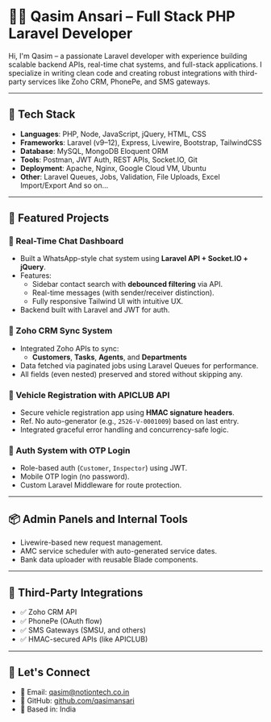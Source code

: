 # 👨‍💻 Qasim Ansari – Full Stack PHP Laravel Developer

Hi, I'm Qasim – a passionate Laravel developer with experience building scalable backend APIs, real-time chat systems, and full-stack applications. I specialize in writing clean code and creating robust integrations with third-party services like Zoho CRM, PhonePe, and SMS gateways.

---

## 🔧 Tech Stack

- **Languages**: PHP, Node, JavaScript, jQuery, HTML, CSS
- **Frameworks**: Laravel (v9–12), Express, Livewire, Bootstrap, TailwindCSS
- **Database**: MySQL, MongoDB Eloquent ORM
- **Tools**: Postman, JWT Auth, REST APIs, Socket.IO, Git
- **Deployment**: Apache, Nginx, Google Cloud VM, Ubuntu
- **Other**: Laravel Queues, Jobs, Validation, File Uploads, Excel Import/Export And so on...

---

## 🚀 Featured Projects

### 🔹 Real-Time Chat Dashboard
- Built a WhatsApp-style chat system using **Laravel API + Socket.IO + jQuery**.
- Features:
  - Sidebar contact search with **debounced filtering** via API.
  - Real-time messages (with sender/receiver distinction).
  - Fully responsive Tailwind UI with intuitive UX.
- Backend built with Laravel and JWT for auth.

### 🔹 Zoho CRM Sync System
- Integrated Zoho APIs to sync:
  - **Customers**, **Tasks**, **Agents**, and **Departments**
- Data fetched via paginated jobs using Laravel Queues for performance.
- All fields (even nested) preserved and stored without skipping any.

### 🔹 Vehicle Registration with APICLUB API
- Secure vehicle registration app using **HMAC signature headers**.
- Ref. No auto-generator (e.g., `2526-V-0001009`) based on last entry.
- Integrated graceful error handling and concurrency-safe logic.

### 🔹 Auth System with OTP Login
- Role-based auth (`Customer`, `Inspector`) using JWT.
- Mobile OTP login (no password).
- Custom Laravel Middleware for route protection.

---

## 📦 Admin Panels and Internal Tools

- Livewire-based new request management.
- AMC service scheduler with auto-generated service dates.
- Bank data uploader with reusable Blade components.

---

## 📱 Third-Party Integrations

- ✅ Zoho CRM API
- ✅ PhonePe (OAuth flow)
- ✅ SMS Gateways (SMSU, and others)
- ✅ HMAC-secured APIs (like APICLUB)

---

## 📍 Let's Connect

- 📧 Email: qasim@notiontech.co.in
- 🔗 GitHub: [github.com/qasimansari](https://github.com/qasimansari)
- 📍 Based in: India

